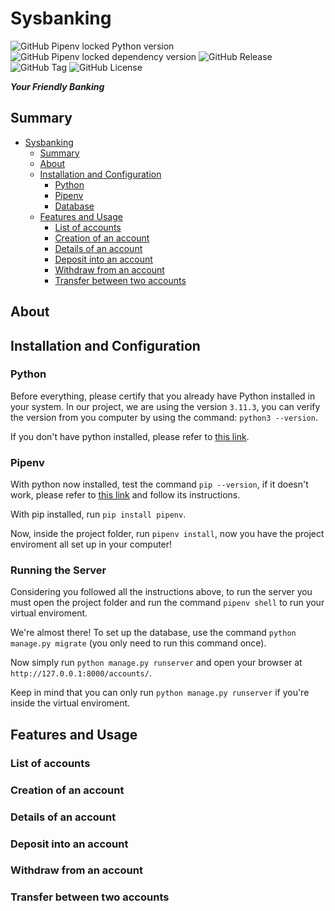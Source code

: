 # Sysbanking

![GitHub Pipenv locked Python version](https://img.shields.io/github/pipenv/locked/python-version/rarycoringa/sysbanking)
![GitHub Pipenv locked dependency version](https://img.shields.io/github/pipenv/locked/dependency-version/rarycoringa/sysbanking/django)
![GitHub Release](https://img.shields.io/github/v/release/rarycoringa/sysbanking)
![GitHub Tag](https://img.shields.io/github/v/tag/rarycoringa/sysbanking)
![GitHub License](https://img.shields.io/github/license/rarycoringa/sysbanking)

***Your Friendly Banking***

## Summary

- [Sysbanking](#sysbanking)
  - [Summary](#summary)
  - [About](#about)
  - [Installation and Configuration](#installation-and-configuration)
    - [Python](#python)
    - [Pipenv](#pipenv)
    - [Database](#database)
  - [Features and Usage](#features-and-usage)
    - [List of accounts](#list-of-accounts)
    - [Creation of an account](#creation-of-an-account)
    - [Details of an account](#details-of-an-account)
    - [Deposit into an account](#deposit-into-an-account)
    - [Withdraw from an account](#withdraw-from-an-account)
    - [Transfer between two accounts](#transfer-between-two-accounts)

## About

## Installation and Configuration

### Python
Before everything, please certify that you already have Python installed in your system.
In our project, we are using the version ```3.11.3```, you can verify the version from you computer by using the command:
```python3 --version```.

If you don't have python installed, please refer to [this link](https://www.python.org/downloads/).


### Pipenv
With python now installed, test the command ```pip --version```, if it doesn't work, please refer to [this link](https://pypi.org/project/pip/) and follow its instructions.

With pip installed, run ```pip install pipenv```.

Now, inside the project folder, run ```pipenv install```, now you have the project enviroment all set up in your computer!

### Running the Server
Considering you followed all the instructions above, to run the server you must open the project folder and run the command ```pipenv shell``` to run your virtual enviroment.

We're almost there! To set up the database, use the command ```python manage.py migrate``` (you only need to run this command once).

Now simply run ```python manage.py runserver``` and open your browser at ```http://127.0.0.1:8000/accounts/```.

Keep in mind that you can only run ```python manage.py runserver``` if you're inside the virtual enviroment.

## Features and Usage

### List of accounts

### Creation of an account

### Details of an account

### Deposit into an account

### Withdraw from an account

### Transfer between two accounts